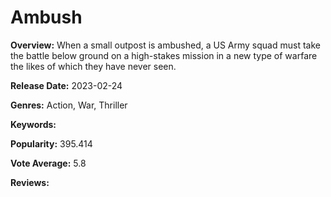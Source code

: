 # Ambush

**Overview:** When a small outpost is ambushed, a US Army squad must take the battle below ground on a high-stakes mission in a new type of warfare the likes of which they have never seen.

**Release Date:** 2023-02-24

**Genres:** Action, War, Thriller

**Keywords:** 

**Popularity:** 395.414

**Vote Average:** 5.8

**Reviews:**

